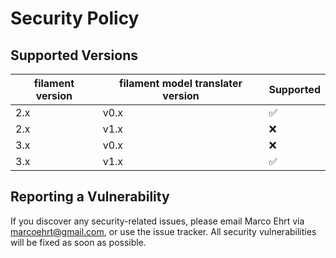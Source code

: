 # Security Policy

## Supported Versions

| filament version | filament model translater version | Supported |
|------------------|-----------------------------------|-----------|
| 2.x              | v0.x                              | ✅         |
| 2.x              | v1.x                              | ❌         |
| 3.x              | v0.x                              | ❌         |
| 3.x              | v1.x                              | ✅         |

## Reporting a Vulnerability

If you discover any security-related issues, please email Marco Ehrt via [marcoehrt@gmail.com](mailto:marcoehrt@gmail.com), or use the issue tracker. All security vulnerabilities will be fixed as soon as possible.
